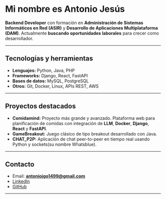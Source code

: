 
# Mi nombre es Antonio Jesús

 **Backend Developer** con formación en **Administración de Sistemas Informáticos en Red (ASIR)** y **Desarrollo de Aplicaciones Multiplataforma (DAM)**.
 Actualmente **buscando oportunidades laborales** para crecer como desarrollador.
 
---

## Tecnologías y herramientas

* **Lenguajes:** Python, Java, PHP
* **Frameworks:** Django, React, FastAPI
* **Bases de datos:** MySQL, PostgreSQL
* **Otros:** Git, Docker, Linux, APIs REST, AWS

---

## Proyectos destacados

* **Comidamind:** Proyecto más grande y avanzado. Plataforma web para planificación de comidas con integración de **LLM**, **Docker**, **Django**, **React** y **FastAPI**.  
* **GameBreakout:** Juego clásico de tipo breakout desarrollado con Java.  
* **CHAT_P2P:** Aplicación de chat peer-to-peer en tiempo real usando Python y sockets(su nombre Whatsblue).  

---
##  Contacto

* Email: **antoniojgo1499@gmail.com**
* [LinkedIn](https://www.linkedin.com/in/antonio-jesus-gomez-osorio/)
* [GitHub](https://github.com/agomoso-dev)

---


